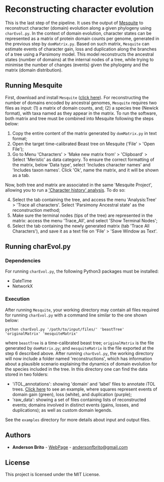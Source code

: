 # Reconstructing character evolution

This is the last step of the pipeline. It uses the output of [Mesquite](https://www.mesquiteproject.org/) to reconstruct character (domain) evolution along a given phylogeny using `charEvol.py`. In the context of domain evolution, character states can be represented as a matrix of protein domain counts per genome, generated in the previous step by `domMatrix.py`. Based on such matrix, `Mesquite` can estimate events of character gain, loss and duplication along the branches of a tree using a Parsimony model. This model reconstructs the ancestral states (number of domains) at the internal nodes of a tree, while trying to minimise the number of changes (events) given the phylogeny and the matrix (domain distribution).


## Running Mesquite

First, download and install `Mesquite` ([click here](https://www.mesquiteproject.org/Installation.html)). For reconstructing the number of domains encoded by ancestral genomes, `Mesquite` requires two files as input: (1) a matrix of domain counts, and; (2) a species tree (Newick format), with taxa named as they appear in the matrix. To run the software, both matrix and tree must be combined into Mesquite following the steps below:

1. Copy the entire content of the matrix generated by `domMatrix.py` in text format;
2. Open the target time-calibrated Beast tree on Mesquite ('File' > 'Open File');
3. Go to Menu 'Characters' > 'Make new matrix from' > 'Clipboard' > Select 'Meristic' as data category. To ensure the correct formatting of the matrix, below 'Data type', select 'Includes character names' and 'Includes taxon names'. Click 'Ok', name the matrix, and it will be shown as a tab.

Now, both tree and matrix are associated in the same 'Mesquite Project', allowing you to run a ['Character history' analysis](http://mesquiteproject.org/mesquiteArchives/mesquite2.75/Mesquite_Folder/docs/mesquite/CharacterEvolution/AncestralStates.html). To do so:

4. Select the tab containing the tree, and access the menu 'Analysis:Tree' > 'Trace all characters'. Select 'Parsimony Ancestral state' as the reconstruction method;
5. Make sure the terminal nodes (tips of the tree) are represented in the matrix: access the menu 'Trace_All', and select 'Show Terminal Nodes';
6. Select the tab containing the newly generated matrix (tab 'Trace All Characters'), and save it as a text file on 'File' > 'Save Window as Text'.

## Running charEvol.py

### Dependencies

For running `charEvol.py`, the following Python3 packages must be installed:

* DateTime
* NetworkX

### Execution

After running `Mesquite`, your working directory may contain all files required for running `charEvol.py` with a command line similar to the one shown below:

```
python charEvol.py '/path/to/input/files/' 'beastTree' 'originalMatrix' 'mesquiteMatrix'
```

where `beastTree` is a time-calibrated beast tree; `originalMatrix` is the file generated by `domMatrix.py`;  and `mesquiteMatrix` is the file exported at the step 6 described above. After running `charEvol.py`, the working directory will now include a folder named 'reconstructions', which has information about a plausible scenario explaining the dynamics of domain evolution for the species included in the tree. In this directory one can find the data stored in two folders:
* 'iTOL_annotations': showing 'domain' and 'label' files to annotate iTOL trees. [Click here](https://itol.embl.de/tree/13013217350409021551825529#) to see an example, where squares represent events of domain gain (green), loss (white), and duplication (purple);
* 'raw_data': showing a set of files containing lists of reconstructed events; domains involved in distinct events (gains, losses, and duplications); as well as custom domain legends.

See the `examples` directory for more details about input and output files.

## Authors

* **Anderson Brito** - [WebPage](https://andersonbrito.github.io/) - andersonfbrito@gmail.com

## License

This project is licensed under the MIT License.

